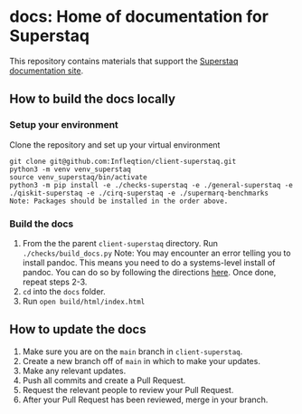 docs: Home of documentation for Superstaq
===================================================
This repository contains materials that support the [Superstaq documentation site](https://superstaq.readthedocs.io/en/latest/).

## How to build the docs locally
### Setup your environment

Clone the repository and set up your virtual environment

    git clone git@github.com:Infleqtion/client-superstaq.git
    python3 -m venv venv_superstaq
    source venv_superstaq/bin/activate
    python3 -m pip install -e ./checks-superstaq -e ./general-superstaq -e ./qiskit-superstaq -e ./cirq-superstaq -e ./supermarq-benchmarks 
    Note: Packages should be installed in the order above.
    

### Build the docs
1.  From the the parent `client-superstaq` directory. Run `./checks/build_docs.py`
    Note: You may encounter an error telling you to install pandoc. This means you need to do a systems-level install of pandoc. You can do so by following the directions [here](https://pandoc.org/installing.html). Once done, repeat steps 2-3.
0. `cd` into the `docs` folder.
0. Run `open build/html/index.html`
 
## How to update the docs
1. Make sure you are on the `main` branch in `client-superstaq`.
0. Create a new branch off of `main` in which to make your updates.
0. Make any relevant updates.
0. Push all commits and create a Pull Request.
0. Request the relevant people to review your Pull Request.
0. After your Pull Request has been reviewed, merge in your branch.
